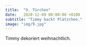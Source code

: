 ```yaml
---
title:  "9. Türchen"
date:   2020-12-09 00:00:00 +0100
subtitle: "Timmy backt Plätzchen."
image: "img/9.jpg"
---
```


Timmy dekoriert weihnachtlich.